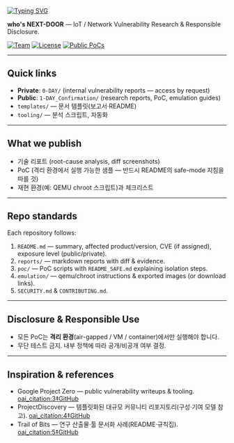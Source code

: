 [![Typing SVG](https://readme-typing-svg.demolab.com?font=Fira+Code&pause=1000&color=B82828&width=435&lines=who's+Next+Door)](https://git.io/typing-svg)

**who's NEXT-DOOR** — IoT / Network Vulnerability Research & Responsible Disclosure.

[![Team](https://img.shields.io/badge/team-NEXT--DOOR-blue)]()
[![License](https://img.shields.io/badge/license-MIT-lightgrey)]()
[![Public PoCs](https://img.shields.io/badge/public-1--day-green)]()

---

## Quick links
- **Private**: `0-DAY/` (internal vulnerability reports — access by request)
- **Public**: `1-DAY_Confirmation/` (research reports, PoC, emulation guides)
- `templates/` — 문서 템플릿(보고서·README)
- `tooling/` — 분석 스크립트, 자동화

---

## What we publish
- 기술 리포트 (root-cause analysis, diff screenshots)
- PoC (격리 환경에서 실행 가능한 샘플 — 반드시 README의 safe-mode 지침을 따를 것)
- 재현 환경(예: QEMU chroot 스크립트)과 체크리스트

---

## Repo standards
Each repository follows:
1. `README.md` — summary, affected product/version, CVE (if assigned), exposure level (public/private).
2. `reports/` — markdown reports with diff & evidence.
3. `poc/` — PoC scripts with `README_SAFE.md` explaining isolation steps.
4. `emulation/` — qemu/chroot instructions & exported images (or download links).
5. `SECURITY.md` & `CONTRIBUTING.md`.

---

## Disclosure & Responsible Use
- 모든 PoC는 **격리 환경**(air-gapped / VM / container)에서만 실행해야 합니다.  
- 무단 테스트 금지. 내부 정책에 따라 공개/비공개 여부 결정.

---

## Inspiration & references
- Google Project Zero — public vulnerability writeups & tooling.  [oai_citation:3‡GitHub](https://github.com/googleprojectzero?utm_source=chatgpt.com)  
- ProjectDiscovery — 템플릿화된 대규모 커뮤니티 리포지토리(구성·기여 모델 참고).  [oai_citation:4‡GitHub](https://github.com/projectdiscovery/nuclei-templates?utm_source=chatgpt.com)  
- Trail of Bits — 연구 산출물·툴 문서화 사례(README·규칙집).  [oai_citation:5‡GitHub](https://github.com/trailofbits?utm_source=chatgpt.com)
                                                                                                            
<!--

**Here are some ideas to get you started:**

🙋‍♀️ A short introduction - what is your organization all about?
🌈 Contribution guidelines - how can the community get involved?
👩‍💻 Useful resources - where can the community find your docs? Is there anything else the community should know?
🍿 Fun facts - what does your team eat for breakfast?
🧙 Remember, you can do mighty things with the power of [Markdown](https://docs.github.com/github/writing-on-github/getting-started-with-writing-and-formatting-on-github/basic-writing-and-formatting-syntax)
-->
